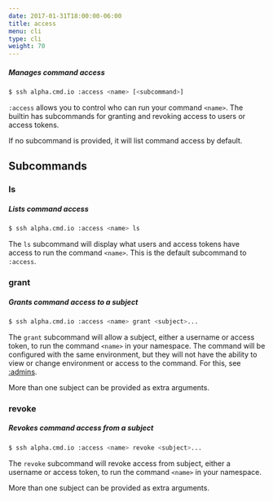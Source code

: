 ```yaml
---
date: 2017-01-31T18:00:00-06:00
title: access
menu: cli
type: cli
weight: 70
---
```

##### Manages command access

```sh
$ ssh alpha.cmd.io :access <name> [<subcommand>]
```

`:access` allows you to control who can run your command `<name>`. The
builtin has subcommands for granting and revoking access to users or access tokens.

If no subcommand is provided, it will list command access by default.

## Subcommands

### ls

##### Lists command access

```sh
$ ssh alpha.cmd.io :access <name> ls
```

The `ls` subcommand will display what users and access tokens have access to
run the command `<name>`. This is the default subcommand to `:access`.

### grant

##### Grants command access to a subject

```sh
$ ssh alpha.cmd.io :access <name> grant <subject>...
```

The `grant` subcommand will allow a subject, either a username or access token,
to run the command `<name>` in your namespace. The command will be configured with the same environment, but they will not have the ability to view or change environment
or access to the command. For this, see [:admins](../admins/).

More than one subject can be provided as extra arguments.

### revoke

##### Revokes command access from a subject

```sh
$ ssh alpha.cmd.io :access <name> revoke <subject>...
```

The `revoke` subcommand will revoke access from subject, either a username or access token, to run the command `<name>` in your namespace.

More than one subject can be provided as extra arguments.
